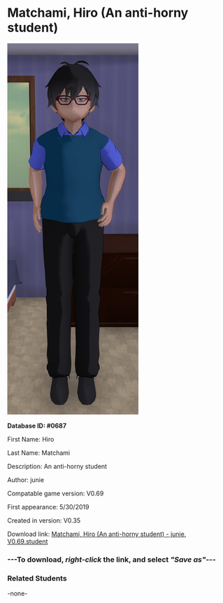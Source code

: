 # Matchami, Hiro (An anti-horny student)

<img src="../../Files/Images/Matchami, Hiro (An anti-horny student).png" title="Matchami, Hiro (An anti-horny student) - junie, V0.69">

**Database ID: #0687**

First Name: Hiro

Last Name: Matchami

Description: An anti-horny student

Author: junie

Compatable game version: V0.69

First appearance: 5/30/2019

Created in version: V0.35

Download link: <a href="https://raw.githubusercontent.com/Arbiter1223/Daigaku-Gurashi-Custom-Students/master/Files/Student%20Files/Matchami%2C%20Hiro%20(An%20anti-horny%20student)%20-%20junie%2C%20V0.69.student">Matchami, Hiro (An anti-horny student) - junie, V0.69.student</a>

### ---**To download, _right-click_ the link, and select _"Save as"_**---

### Related Students

-none-
